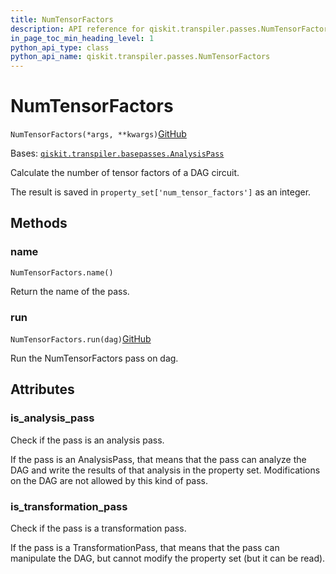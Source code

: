 ```yaml
---
title: NumTensorFactors
description: API reference for qiskit.transpiler.passes.NumTensorFactors
in_page_toc_min_heading_level: 1
python_api_type: class
python_api_name: qiskit.transpiler.passes.NumTensorFactors
---
```


# NumTensorFactors

<span id="qiskit.transpiler.passes.NumTensorFactors" />

`NumTensorFactors(*args, **kwargs)`[GitHub](https://github.com/qiskit/qiskit/tree/stable/0.41/qiskit/transpiler/passes/analysis/num_tensor_factors.py "view source code")

Bases: [`qiskit.transpiler.basepasses.AnalysisPass`](qiskit.transpiler.AnalysisPass "qiskit.transpiler.basepasses.AnalysisPass")

Calculate the number of tensor factors of a DAG circuit.

The result is saved in `property_set['num_tensor_factors']` as an integer.

## Methods

### name

<span id="qiskit.transpiler.passes.NumTensorFactors.name" />

`NumTensorFactors.name()`

Return the name of the pass.

### run

<span id="qiskit.transpiler.passes.NumTensorFactors.run" />

`NumTensorFactors.run(dag)`[GitHub](https://github.com/qiskit/qiskit/tree/stable/0.41/qiskit/transpiler/passes/analysis/num_tensor_factors.py "view source code")

Run the NumTensorFactors pass on dag.

## Attributes

<span id="qiskit.transpiler.passes.NumTensorFactors.is_analysis_pass" />

### is\_analysis\_pass

Check if the pass is an analysis pass.

If the pass is an AnalysisPass, that means that the pass can analyze the DAG and write the results of that analysis in the property set. Modifications on the DAG are not allowed by this kind of pass.

<span id="qiskit.transpiler.passes.NumTensorFactors.is_transformation_pass" />

### is\_transformation\_pass

Check if the pass is a transformation pass.

If the pass is a TransformationPass, that means that the pass can manipulate the DAG, but cannot modify the property set (but it can be read).

